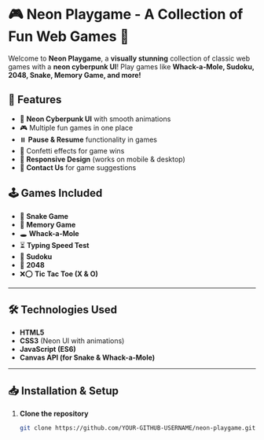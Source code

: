 # 🎮 Neon Playgame - A Collection of Fun Web Games 🚀

Welcome to **Neon Playgame**, a **visually stunning** collection of classic web games with a **neon cyberpunk UI**! Play games like **Whack-a-Mole, Sudoku, 2048, Snake, Memory Game, and more!**  

## **🚀 Features**
- 🌟 **Neon Cyberpunk UI** with smooth animations  
- 🎮 Multiple fun games in one place  
- ⏸️ **Pause & Resume** functionality in games  
- 🎉 Confetti effects for game wins  
- 📱 **Responsive Design** (works on mobile & desktop)  
- 📨 **Contact Us** for game suggestions  

## **🕹️ Games Included**
- 🐍 **Snake Game**  
- 🧠 **Memory Game**  
- 🕳️ **Whack-a-Mole**  
- ⏳ **Typing Speed Test**  
- 🔢 **Sudoku**  
- 🧩 **2048**  
- ❌⭕ **Tic Tac Toe (X & O)**  

---

## **🛠️ Technologies Used**
- **HTML5**  
- **CSS3** (Neon UI with animations)  
- **JavaScript (ES6)**  
- **Canvas API (for Snake & Whack-a-Mole)**  

---

## **📥 Installation & Setup**
1. **Clone the repository**  
   ```sh
   git clone https://github.com/YOUR-GITHUB-USERNAME/neon-playgame.git

